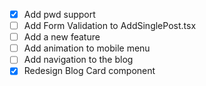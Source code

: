 - [x] Add pwd support
- [ ] Add Form Validation to AddSinglePost.tsx
- [ ] Add a new feature
- [ ] Add animation to mobile menu
- [ ] Add navigation to the blog
- [x] Redesign Blog Card component
